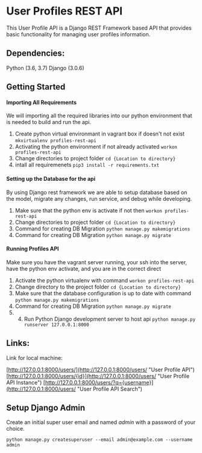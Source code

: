 # User Profiles REST API

This User Profile API is a Django REST Framework based API that provides basic functionality for managing user profiles information.

## Dependencies:
Python (3.6, 3.7)
Django (3.0.6)

## Getting Started

#### Importing All Requirements
We will importing all the required libraries into our python 
environment that is needed to build and run the api.

1. Create python virtual environmant in vagrant box if doesn't not exist ```mkvirtualenv profiles-rest-api```
2. Activating the python environment if not already activated ```workon profiles-rest-api```
3. Change directories to project folder ```cd {Location to directory}```
4. intall all requiremenets ```pip3 install -r requirements.txt```
  
#### Setting up the Database for the api
By using Django rest framework we are able to setup database based on the 
 model, migrate any changes, run service, and debug while developing.
   1. Make sure that the python env is activate if not then ```workon profiles-rest-api```
   2. Change directories to project folder ```cd {Location to directory}```  
   3. Command for creating DB Migration ```python manage.py makemigrations```
   4. Command for creating DB Migration ```python manage.py migrate```

#### Running Profiles API
Make sure you have the vagrant server running, your ssh into the server, 
have the python env activate, and you are in the correct direct
1. Activate the python virtualenv with command ```workon profiles-rest-api```
2. Change directory to the project folder ```cd {Location to directory}```
3. Make sure that the database configuration is up to date with command ```python manage.py makemigrations```
4. Command for creating DB Migration ```python manage.py migrate```
5. 4. Run Python Django development server to host api ```python manage.py runserver 127.0.0.1:8000```


## Links:
Link for local machine: 

[http://127.0.0.1:8000/users/](http://127.0.0.1:8000/users/ "User Profile API")
[http://127.0.0.1:8000/users/{id}](http://127.0.0.1:8000/users/ "User Profile API Instance")
[http://127.0.0.1:8000/users/?q={username}](http://127.0.0.1:8000/users/ "User Profile API Search")


## Setup Django Admin
Create an initial super user email and named *admin* with a password of your choice.

```python manage.py createsuperuser --email admin@example.com --username admin```
